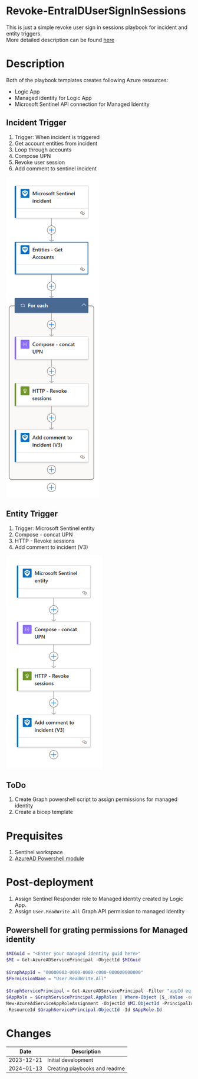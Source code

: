 # Revoke-EntraIDUserSignInSessions

This is just a simple revoke user sign in sessions playbook for incident and entity triggers.  
More detailed description can be found [here](https://www.apaivinen.fi/posts/Revoke-User-Sign-In-Sessions-by-Logic-App-Sentinel-Playbook/)

# Description

Both of the playbook templates creates following Azure resources:
- Logic App
- Managed identity for Logic App
- Microsoft Sentinel API connection for Managed Identity



## Incident Trigger
1. Trigger: When incident is triggered
2. Get account entities from incident
3. Loop through accounts
4. Compose UPN
5. Revoke user session
6. Add comment to sentinel incident

![](./images/Revoke-EntraIDUserSignInSessions-Incident-outline.png)

## Entity Trigger
1. Trigger: Microsoft Sentinel entity
2. Compose - concat UPN
3. HTTP - Revoke sessions
4. Add comment to incident (V3)

![](./images/Entity-trigger-revoke-sessions.png)

## ToDo
1. Create Graph powershell script to assign permissions for managed identity
2. Create a bicep template 

# Prequisites
1. Sentinel workspace
2. [AzureAD Powershell module](https://learn.microsoft.com/en-us/powershell/azure/active-directory/install-adv2?view=azureadps-2.0)

# Post-deployment
1. Assign Sentinel Responder role to Managed identity created by Logic App.
2. Assign `User.ReadWrite.All` Graph API permission to managed Identity

## Powershell for grating permissions for Managed identity

```powershell
$MIGuid = "<Enter your managed identity guid here>"
$MI = Get-AzureADServicePrincipal -ObjectId $MIGuid

$GraphAppId = "00000003-0000-0000-c000-000000000000"
$PermissionName = "User.ReadWrite.All" 

$GraphServicePrincipal = Get-AzureADServicePrincipal -Filter "appId eq '$GraphAppId'"
$AppRole = $GraphServicePrincipal.AppRoles | Where-Object {$_.Value -eq $PermissionName -and $_.AllowedMemberTypes -contains "Application"}
New-AzureAdServiceAppRoleAssignment -ObjectId $MI.ObjectId -PrincipalId $MI.ObjectId `
-ResourceId $GraphServicePrincipal.ObjectId -Id $AppRole.Id
```

# Changes
|Date|Description|
|--|--|
|2023-12-21|Initial development|
|2024-01-13|Creating playbooks and readme|